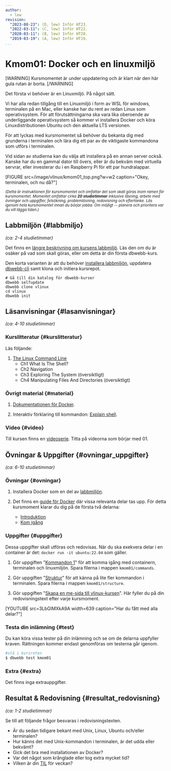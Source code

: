 ```yaml
---
author:
  - lew
revision:
  "2023-08-23": (D, lew) Inför HT23.
  "2022-03-11": (C, lew) Inför HT22.
  "2020-03-11": (B, lew) Inför HT20.
  "2019-03-19": (A, lew) Inför HT19.
...
```


# Kmom01: Docker och en linuxmiljö

[WARNING]
Kursmomentet är under uppdatering och är klart när den här gula rutan är borta.
[/WARNING]

Det första vi behöver är en Linuxmiljö. På något sätt.

Vi har alla redan tillgång till en Linuxmiljö i form av WSL för windows, terminalen på en Mac, eller kanske har du rent av redan Linux som operativsystem. För att förutsättningarna ska vara lika oberoende av underliggande operativsystem så kommer vi installera Docker och köra Linuxdistributionen Ubuntu och den aktuella LTS versionen.

För att lyckas med kursmomentet så behöver du bekanta dig med grunderna i terminalen och lära dig ett par av de viktigaste kommandona som utförs i terminalen.

Vid sidan av studierna kan du välja att installera på en annan server också. Kanske har du en gammal dator till övers, eller är du bekväm med virtuella servrar, eller investerar du i en Raspberry Pi för ett par hundralappar.

<!--more-->

[FIGURE src=/image/vlinux/kmom01_top.png?w=w2 caption="Okey, terminalen, och nu då?"]

<small><i>(Detta är instruktionen för kursmomentet och omfattar det som skall göras inom ramen för kursmomentet. Momentet omfattar cirka **20 studietimmar** inklusive läsning, arbete med övningar och uppgifter, felsökning, problemlösning, redovisning och eftertanke. Läs igenom hela kursmomentet innan du börjar jobba. Om möjligt -- planera och prioritera var du vill lägga tiden.)</i></small>

## Labbmiljön {#labbmiljo}

_(ca: 2-4 studietimmar)_

Det finns en [längre beskrivning om kursens labbmiljö](./../installera-labbmiljo). Läs den om du är osäker på vad som skall göras, eller om detta är din första dbwebb-kurs.

Den korta varianten är att du behöver [installera labbmiljön](./../labbmiljo), uppdatera [dbwebb-cli](dbwebb-cli) samt klona och initiera kursrepot.

```text
# Gå till din katalog för dbwebb-kurser
dbwebb selfupdate
dbwebb clone vlinux
cd vlinux
dbwebb init
```

## Läsanvisningar {#lasanvisningar}

_(ca: 4-10 studietimmar)_

### Kurslitteratur {#kurslitteratur}

Läs följande:

1. [The Linux Command Line](kunskap/boken-the-linux-command-line)
   - Ch1 What Is The Shell?
   - Ch2 Navigation
   - Ch3 Exploring The System (översiktligt)
   - Ch4 Manipulating Files And Directories (översiktligt)

### Övrigt material {#material}

1. [Dokumentationen för Docker](https://docs.docker.com/).

1. Interaktiv förklaring till kommandon: [Explain shell](https://explainshell.com/).

### Video {#video}

Till kursen finns en [videoserie](https://www.youtube.com/playlist?list=PLKtP9l5q3ce97kWiBo2wLqDtfuoi0E25X). Titta på videorna som börjar med 01.

## Övningar & Uppgifter {#ovningar_uppgifter}

_(ca: 6-10 studietimmar)_

### Övningar {#ovningar}

1. Installera Docker som en del av [labbmiljön](kunskap/installera-virtualiseringsmiljon-docker).

1. Det finns en [guide för Docker](guide/docker) där vissa relevanta delar tas upp. För detta kursmoment klarar du dig på de första två delarna:

   - [Introduktion](guide/docker/introduktion)
   - [Kom igång](guide/docker/kom-igang)

### Uppgifter {#uppgifter}

Dessa uppgifter skall utföras och redovisas. När du ska exekvera delar i en container är det: `docker run -it ubuntu:22.04` som gäller.

1. Gör uppgiften "[Kommandon 1](uppgift/kommandon-1)" för att komma igång med containern, terminalen och linuxmiljön. Spara filerna i mappen `kmom01/commands`.

1. Gör uppgiften "[Struktur](uppgift/struktur)" för att känna på lite fler kommandon i terminalen. Spara filerna i mappen `kmom01/structure`.

1. Gör uppgiften "[Skapa en me-sida till vlinux-kursen](uppgift/skapa-en-me-sida-till-vlinux-kursen)". Här fyller du på din redovisningstext efter varje kursmoment.

[YOUTUBE src=3LbGIMXkA9A width=639 caption="Har du fått med alla delar?"]


### Testa din inlämning {#test}

Du kan köra vissa tester på din inlämning och se om de delarna uppfyller kraven. Rättningen kommer endast genomföras om testerna går igenom.

```bash
#stå i kursroten
$ dbwebb test kmom01
```

### Extra {#extra}

Det finns inga extrauppgifter.

## Resultat & Redovisning {#resultat_redovisning}

_(ca: 1-2 studietimmar)_

<!-- Läs [instruktionen om hur du skall redovisa](./../redovisa). -->

Se till att följande frågor besvaras i redovisningstexten.

- Är du sedan tidigare bekant med Unix, Linux, Ubuntu och/eller terminalen?
- Hur känns det med Unix-kommandon i terminalen, är det udda eller bekvämt?
- Gick det bra med installationen av Docker?
- Var det något som krånglade eller tog extra mycket tid?
- Vilken är din [TIL](https://dictionary.cambridge.org/dictionary/english/til) för veckan?
